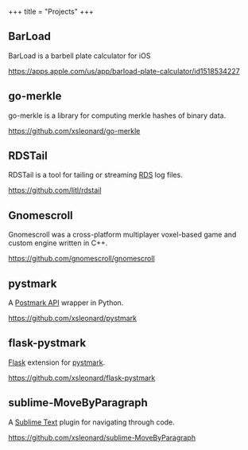 +++
title = "Projects"
+++

<p><!-- spacer --></p>

## BarLoad

BarLoad is a barbell plate calculator for iOS

https://apps.apple.com/us/app/barload-plate-calculator/id1518534227

## go-merkle

go-merkle is a library for computing merkle hashes of binary data.

https://github.com/xsleonard/go-merkle

## RDSTail

RDSTail is a tool for tailing or streaming [RDS](https://aws.amazon.com/rds/) log files.

https://github.com/litl/rdstail

## Gnomescroll

Gnomescroll was a cross-platform multiplayer voxel-based game and custom engine written in C++.

https://github.com/gnomescroll/gnomescroll

## pystmark

A [Postmark API](http://developer.postmarkapp.com/) wrapper in Python.

https://github.com/xsleonard/pystmark

## flask-pystmark

[Flask](https://flask.palletsprojects.com/en/1.1.x/) extension for [pystmark](#pystmark).

https://github.com/xsleonard/flask-pystmark

## sublime-MoveByParagraph

A [Sublime Text](https://www.sublimetext.com) plugin for navigating through code.

https://github.com/xsleonard/sublime-MoveByParagraph
